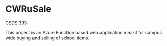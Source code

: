 # CWRuSale
CSDS 393

This project is an Azure Function based web application meant for campus wide buying and selling of school items.